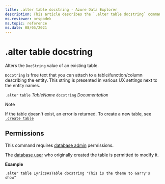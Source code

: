 ```yaml
---
title: .alter table docstring - Azure Data Explorer
description: This article describes the `.alter table docstring` command in Azure Data Explorer.
ms.reviewer: orspodek
ms.topic: reference
ms.date: 08/05/2021
---
```

# .alter table docstring

Alters the `DocString` value of an existing table.

`DocString` is free text that you can attach to a table/function/column describing the entity. This string is presented in various UX settings next to the entity names.

`.alter` `table` *TableName* `docstring` *Documentation*

> [!NOTE]
> If the table doesn't exist, an error is returned. To create a new table, see [`.create table`](create-table-command.md)

## Permissions

This command requires [database admin](access-control/role-based-access-control.md) permissions.

The [database user](../management/access-control/role-based-access-control.md) who originally created the table is permitted to modify it.

**Example** 

```kusto
.alter table LyricsAsTable docstring "This is the theme to Garry's show"
```
 
